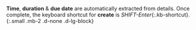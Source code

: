 __Time__, __duration__ & __due date__ are automatically extracted from details. Once complete, the keyboard shortcut for __create__ is *SHIFT-Enter*{:.kb-shortcut}.
{:.small .mb-2 .d-none .d-lg-block}